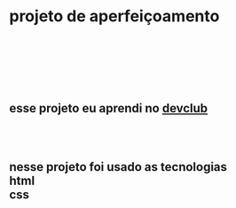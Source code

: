 <h1> projeto de aperfeiçoamento <h1>
<br>
<br>
<h2>esse projeto eu aprendi no <a href="https://rodolfomori.com.br/devclub">devclub</a></h2>
<br>
<br> 
<h2>nesse projeto foi usado as tecnologias <br>
html<br>
css</h2>
